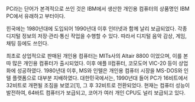 PC라는 단어가 본격적으로 쓰인 것은 IBM에서 생산한 개인용 컴퓨터의 상품명인 IBM PC에서 유래하고 부터이다.

힌국에는 1980년대에 도입되어 1990년대 이후 인터넷과 함께 날리 보급되었다. 각종 디지털 정보의 저장·관리·통신 작업을 수행할 수 있다. 따라서 디지털 음악 감상, 게임, 채팅 등에도 쓰인다.

최초로 상업적으로 판매된 개인용 컴퓨터는 MITs사의 Altair 8800 이었으며, 이를 본따 많은 개인용 컴퓨터가 출시되었다. 이후 애플 II컴퓨터, 코모도어 VIC-20 등이 상업화에 성공하였다. 1980년대 이후, MS와 인텔은 개인용 컴퓨터 시장을 MS-DOS와 인텔 플랫폼으로 대부분 지배하였다. 대한민국에서는, 1990년대 들어 PC가 16비트에서 32비트로 개편될 조짐을 보였고[1], 그 후 32비트로 전환되었다. 현재는 컴퓨터 성능이 발전하여, 64바트 컴퓨터가 보급되고, 코어가 여러 개인 CPU도 널리 보급되고 있다.
